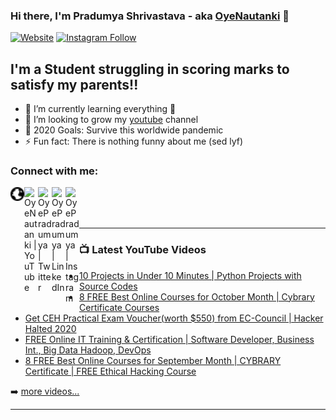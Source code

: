 ### Hi there, I'm Pradumya Shrivastava - aka [OyeNautanki](https://www.youtube.com/channel/UCQmaknLBt4CKFFB6RGxe56w) 👋

[![Website](https://img.shields.io/website?label=oyenautanki.ml&style=for-the-badge&url=https%3A%2F%2Foyenautanki.ml)](https://oyenautanki.ml)
[![Instagram Follow](https://img.shields.io/insta/follow/oyepradumya?color=c32aa3&logo=instastyle=for-the-badge)](https://instagram.com/OyePradumya)

## I'm a Student struggling in scoring marks to satisfy my parents!!

- 🌱 I’m currently learning everything 🤣
- 👯 I’m looking to grow my [youtube](https://www.youtube.com/channel/UCQmaknLBt4CKFFB6RGxe56w) channel
- 🥅 2020 Goals: Survive this worldwide pandemic
- ⚡ Fun fact: There is nothing funny about me (sed lyf)


### Connect with me:

[<img align="left" alt="oyenautanki.ml" width="22px" src="https://raw.githubusercontent.com/iconic/open-iconic/master/svg/globe.svg" />](https://oyenautanki.ml)
[<img align="left" alt="OyeNautanki | YouTube" width="22px" src="https://cdn.jsdelivr.net/npm/simple-icons@v3/icons/youtube.svg" />](https://www.youtube.com/channel/UCQmaknLBt4CKFFB6RGxe56w)
[<img align="left" alt="OyePradumya | Twitter" width="22px" src="https://cdn.jsdelivr.net/npm/simple-icons@v3/icons/twitter.svg" />](https://twitter.com/OyePradumya)
[<img align="left" alt="OyePradumya | LinkedIn" width="22px" src="https://cdn.jsdelivr.net/npm/simple-icons@v3/icons/facebook.svg" />](https://www.facebook.com/OyePradumya)
[<img align="left" alt="OyePradumya | Instagram" width="22px" src="https://cdn.jsdelivr.net/npm/simple-icons@v3/icons/instagram.svg" />](https://www.instagram.com/oyepradumya)

<br />


<br />
<br />

---

### 📺 Latest YouTube Videos

<!-- YOUTUBE:START -->
- [10 Projects in Under 10 Minutes | Python Projects with Source Codes](https://www.youtube.com/watch?v=QlLH4JWQxGY)
- [8 FREE Best Online Courses for October Month | Cybrary Certificate Courses](https://www.youtube.com/watch?v=e0YUFoDndFc)
- [Get CEH Practical Exam Voucher(worth $550) from EC-Council | Hacker Halted 2020](https://www.youtube.com/watch?v=G7m-1RdGy4s)
- [FREE Online IT Training & Certification | Software Developer, Business Int., Big Data Hadoop, DevOps](https://www.youtube.com/watch?v=GN9zwXShaTk)
- [8 FREE Best Online Courses for September Month | CYBRARY Certificate | FREE Ethical Hacking Course](https://www.youtube.com/watch?v=m5U7rvlymDI)
<!-- YOUTUBE:END -->

➡️ [more videos...](https://youtube.com/OyeNautanki)

---

